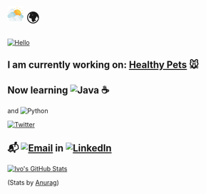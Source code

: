 # <img width="36px" src="/img/sun.svg"></img> 🌍 

<a href="https://ivo-gatzinski.github.io/portfolio" target="_blank"><img alt="Hello" src="https://img.shields.io/badge/Hello-World-blueviolet?logo=github&style=for-the-badge"></a>

## I am currently working on: [Healthy Pets](https://github.com/Ivo-Gatzinski/healthy-pets) 🐭 
## Now learning <img alt="Java" src="https://img.shields.io/badge/-Java-blue?style=for-the-badge"></img> ☕️ 
and <img alt="Python" src="https://img.shields.io/badge/-Python-blue?logo=python&style-for-the-badge"></img>

<a href="https://www.twitter.com/IvoGatzinski" target="_blank"> <img alt="Twitter" src="https://img.shields.io/twitter/follow/IvoGatzinski?style=social"></a> 
## 📬 <a href="mailto:ivo.gatzinski@outlook.com"><img alt="Email" src="https://img.shields.io/badge/-Email me!-darkgreen?style=for-the-badge"></img></a> in <a href="https://www.linkedin.com/in/ivo-gatzinski/"><img alt="LinkedIn" src="https://img.shields.io/badge/-LinkedIn-blue?style=for-the-badge"></img></a>

<a href="https://ivo-gatzinski.github.io/portfolio" target="_blank">![Ivo's GitHub Stats](https://github-readme-stats.vercel.app/api?username=Ivo-Gatzinski&show_icons=true&theme=cobalt)</a>

(Stats by [Anurag](https://github.com/anuraghazra/github-readme-stats))

<!--
**Ivo-Gatzinski/Ivo-Gatzinski** is a ✨ _special_ ✨ repository because its `README.md` (this file) appears on your GitHub profile.

Here are some ideas to get you started:

- 🔭 I’m currently working on ...
- 🌱 I’m currently learning ...
- 👯 I’m looking to collaborate on ...
- 🤔 I’m looking for help with ...
- 💬 Ask me about ...
- 📫 How to reach me: ...
- 😄 Pronouns: ...
- ⚡ Fun fact: ...
-->
